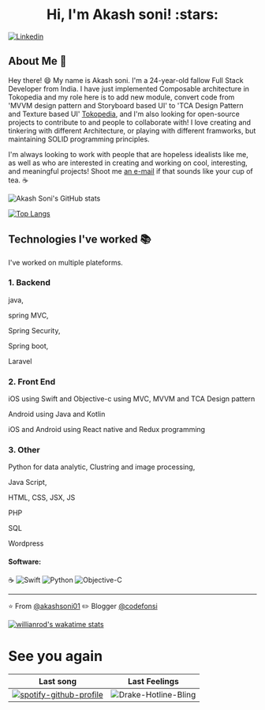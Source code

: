 <h1 align="center">Hi, I'm Akash soni! :stars:</h1>

[![Linkedin](https://img.shields.io/badge/-LinkedIn-blue?style=flat&logo=Linkedin&logoColor=white&link=https://www.linkedin.com/in/bohdan-tkachenko-8283a3137/)](https://www.linkedin.com/in/akash-soni-8499b3144/)

## About Me :wave:

Hey there! :smile: My name is Akash soni. I'm a 24-year-old fallow Full Stack Developer from India. I have just implemented Composable architecture in Tokopedia and my role here is to add new module, convert code from 'MVVM design pattern and Storyboard based UI' to 'TCA Design Pattern and Texture based UI' [Tokopedia](https://www.tokopedia.com/), and I'm also looking for open-source projects to contribute to and people to collaborate with! I love creating and tinkering with different Architecture, or playing with different framworks, but maintaining SOLID programming principles. 

I'm always looking to work with people that are hopeless idealists like me, as well as who are interested in creating and working on cool, interesting, and meaningful projects! Shoot me [an e-mail](mailto:akashsoni0to1@gmail.com) if that sounds like your cup of tea. :coffee:



![Akash Soni's GitHub stats](https://github-readme-stats.vercel.app/api/?username=akashsoni01)



[![Top Langs](https://github-readme-stats.vercel.app/api/top-langs/?username=akashsoni01)](https://github.com/akashsoni01/github-readme-stats)



## Technologies I've worked :books:
I've worked on multiple plateforms. 

### 1. Backend 

java,

spring MVC,

Spring Security,

Spring boot,

Laravel 

### 2. Front End

iOS using Swift and Objective-c using MVC, MVVM and TCA Design pattern

Android using Java and Kotlin

iOS and Android using React native and Redux programming 

### 3. Other 

Python for data analytic, Clustring and image processing,

Java Script, 

HTML, CSS, JSX, JS

PHP

SQL

Wordpress


#### Software:
:coffee:
![Swift](https://img.shields.io/badge/-Swift-green)
![Python](http://img.shields.io/badge/-Python-3776AB?style=flat-square&logo=python&logoColor=ffff4a)
![Objective-C](https://img.shields.io/badge/-Objective--C-yellowgreen)

<hr/>

:star: From [@akashsoni01](https://github.com/akashsoni01)
:pencil2: Blogger [@codefonsi](http://www.codefonsi.com)



[![willianrod's wakatime stats](https://github-readme-stats.vercel.app/api/wakatime?username=willianrod)](https://github.com/akashsoni01/github-readme-stats)

# See you again

 Last song             | Last Feelings        |
:-------------------------:|:-------------------------:
[![spotify-github-profile](https://spotify-github-profile.vercel.app/api/view?uid=3153lmiafojmeh4tthzg4ca3yjae&cover_image=true&theme=default)](https://github.com/kittinan/spotify-github-profile) | ![Drake-Hotline-Bling](https://user-images.githubusercontent.com/33283321/147127869-3250a901-b3cd-4090-b775-931e031cab72.jpeg)




